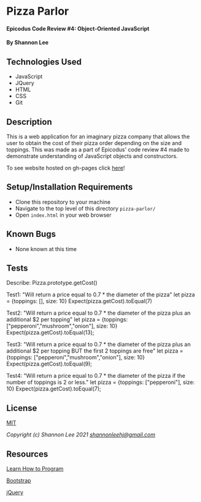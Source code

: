 # Pizza Parlor

#### Epicodus Code Review #4: Object-Oriented JavaScript

#### By Shannon Lee

## Technologies Used

* JavaScript
* JQuery
* HTML
* CSS
* Git

## Description

This is a web application for an imaginary pizza company that allows the user to obtain the cost of their pizza order depending on the size and toppings. This was made as a part of Epicodus' code review #4 made to demonstrate understanding of JavaScript objects and constructors.

To see website hosted on gh-pages click [here](https://shanole.github.io/pizza-parlor/index.html)!

## Setup/Installation Requirements

* Clone this repository to your machine
* Navigate to the top level of this directory `pizza-parlor/`
* Open `index.html` in your web browser

## Known Bugs

* None known at this time

## Tests

Describe: Pizza.prototype.getCost()

Test1: "Will return a price equal to 0.7 * the diameter of the pizza"
let pizza = {toppings: [], size: 10}
Expect(pizza.getCost).toEqual(7)

Test2: "Will return a price equal to 0.7 * the diameter of the pizza plus an additional $2 per topping"
let pizza = {toppings: ["pepperoni","mushroom","onion"], size: 10}
Expect(pizza.getCost).toEqual(13);

Test3: "Will return a price equal to 0.7 * the diameter of the pizza plus an additional $2 per topping BUT the first 2 toppings are free"
let pizza = {toppings: ["pepperoni","mushroom","onion"], size: 10}
Expect(pizza.getCost).toEqual(9);

Test4: "Will return a price equal to 0.7 * the diameter of the pizza if the number of toppings is 2 or less."
let pizza = {toppings: ["pepperoni"], size: 10}
Expect(pizza.getCost).toEqual(7);


## License
[MIT](https://opensource.org/licenses/MIT)

_Copyright (c) Shannon Lee 2021_
_<shannonleehj@gmail.com>_

## Resources
[Learn How to Program](https://www.learnhowtoprogram.com/introduction-to-programming-part-time-c-and-react-track)

[Bootstrap](https://getbootstrap.com/)

[jQuery](https://api.jquery.com/)